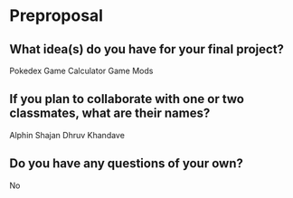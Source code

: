 # Preproposal

## What idea(s) do you have for your final project?
Pokedex
Game
Calculator
Game Mods


## If you plan to collaborate with one or two classmates, what are their names?
Alphin Shajan
Dhruv Khandave

## Do you have any questions of your own?
No 

